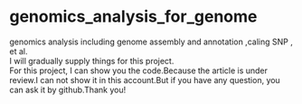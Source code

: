 # genomics_analysis_for_genome
genomics analysis including genome assembly and annotation ,caling SNP , et al.  
I will gradually supply things for this project.  
For this project, I can show you the code.Because the article is under review.I can not show it in this account.But if you have any question, you can ask it by github.Thank you!  
